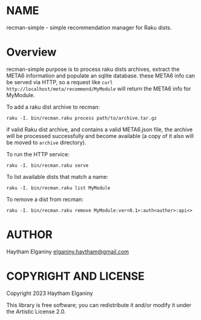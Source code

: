 NAME
====

recman-simple - simple recommendation manager for Raku dists.


Overview
========
recman-simple purpose is to process raku dists archives, extract the META6 information and populate an sqlite database. these META6 info can be served via HTTP, so a request like `curl http://localhost/meta/recommend/MyModule` will return the META6 info for MyModule.

To add a raku dist archive to recman:

`raku -I. bin/recman.raku process path/to/archive.tar.gz`

if valid Raku dist archive, and contains a valid META6.json file, the archive will be processed successfully and become available (a copy of it also will be moved to `archive` directory).

To run the HTTP service:

`raku -I. bin/recman.raku serve`

To list available dists that match a name:

`raku -I. bin/recman.raku list MyModule`

To remove a dist from recman:

`raku -I. bin/recman.raku remove MyModule:ver<0.1>:auth<author>:api<>`

AUTHOR
======

Haytham Elganiny <elganiny.haytham@gmail.com>

COPYRIGHT AND LICENSE
=====================

Copyright 2023 Haytham Elganiny

This library is free software; you can redistribute it and/or modify it under the Artistic License 2.0.

